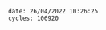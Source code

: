 

                date: 26/04/2022 10:26:25
                cycles: 106920

                         